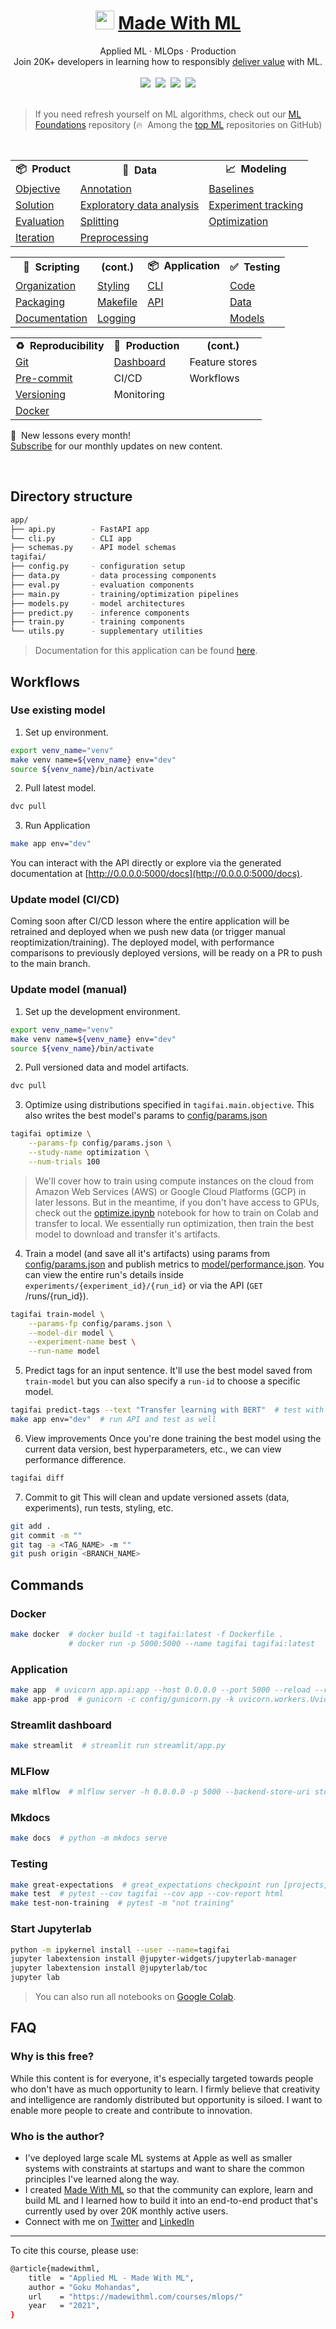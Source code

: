 <div align="center">
<h1><img width="30" src="https://madewithml.com/static/images/rounded_logo.png">&nbsp;<a href="https://madewithml.com/">Made With ML</a></h1>
Applied ML · MLOps · Production
<br>
Join 20K+ developers in learning how to responsibly <a href="https://madewithml.com/about/">deliver value</a> with ML.
</div>

<br>

<div align="center">
    <a target="_blank" href="https://newsletter.madewithml.com"><img src="https://img.shields.io/badge/Subscribe-20K-brightgreen"></a>&nbsp;
    <a target="_blank" href="https://github.com/GokuMohandas/madewithml"><img src="https://img.shields.io/github/stars/GokuMohandas/madewithml.svg?style=social&label=Star"></a>&nbsp;
    <a target="_blank" href="https://www.linkedin.com/in/goku"><img src="https://img.shields.io/badge/style--5eba00.svg?label=LinkedIn&logo=linkedin&style=social"></a>&nbsp;
    <a target="_blank" href="https://twitter.com/GokuMohandas"><img src="https://img.shields.io/twitter/follow/GokuMohandas.svg?label=Follow&style=social"></a>
</div>

<br>

> If you need refresh yourself on ML algorithms, check out our [ML Foundations](https://github.com/GokuMohandas/madewithml) repository (🔥&nbsp; Among the <a href="https://github.com/topics/deep-learning" target="_blank">top ML</a> repositories on GitHub)

<br>

<table>
    <tr>
        <td align="center"><b>📦&nbsp; Product</b></td>
        <td align="center"><b>🔢&nbsp; Data</b></td>
        <td align="center"><b>📈&nbsp; Modeling</b></td>
    </tr>
    <tr>
        <td><a href="https://madewithml.com/courses/mlops/objective/">Objective</a></td>
        <td><a href="https://madewithml.com/courses/mlops/annotation/">Annotation</a></td>
        <td><a href="https://madewithml.com/courses/mlops/baselines/">Baselines</a></td>
    </tr>
    <tr>
        <td><a href="https://madewithml.com/courses/mlops/solution/">Solution</a></td>
        <td><a href="https://madewithml.com/courses/mlops/exploratory-data-analysis/">Exploratory data analysis</a></td>
        <td><a href="https://madewithml.com/courses/mlops/experiment-tracking/">Experiment tracking</a></td>
    </tr>
    <tr>
        <td><a href="https://madewithml.com/courses/mlops/evaluation/">Evaluation</a></td>
        <td><a href="https://madewithml.com/courses/mlops/splitting/">Splitting</a></td>
        <td><a href="https://madewithml.com/courses/mlops/optimization/">Optimization</a></td>
    </tr>
    <tr>
        <td><a href="https://madewithml.com/courses/mlops/iteration/">Iteration</a></td>
        <td><a href="https://madewithml.com/courses/mlops/preprocessing/">Preprocessing</a></td>
        <td></td>
    </tr>
</table>

<table>
    <tr>
        <td align="center"><b>📝&nbsp; Scripting</b></td>
        <td align="center"><b>(cont.)</b></td>
        <td align="center"><b>📦&nbsp; Application</b></td>
        <td align="center"><b>✅&nbsp; Testing</b></td>
    </tr>
    <tr>
        <td><a href="https://madewithml.com/courses/mlops/organization/">Organization</a></td>
        <td><a href="https://madewithml.com/courses/mlops/styling/">Styling</a></td>
        <td><a href="https://madewithml.com/courses/mlops/cli/">CLI</a></td>
        <td><a href="https://madewithml.com/courses/mlops/testing/">Code</a></td>
    </tr>
    <tr>
        <td><a href="https://madewithml.com/courses/mlops/packaging/">Packaging</a></td>
        <td><a href="https://madewithml.com/courses/mlops/makefile/">Makefile</a></td>
        <td><a href="https://madewithml.com/courses/mlops/api/">API</a></td>
        <td><a href="https://madewithml.com/courses/mlops/testing/#data">Data</a></td>
    </tr>
    <tr>
        <td><a href="https://madewithml.com/courses/mlops/documentation/">Documentation</a></td>
        <td><a href="https://madewithml.com/courses/mlops/logging/">Logging</a></td>
        <td></td>
        <td><a href="https://madewithml.com/courses/mlops/testing/#models">Models</a></td>
    </tr>
</table>

<table>
    <tr>
        <td align="center"><b>♻️&nbsp; Reproducibility</b></td>
        <td align="center"><b>🚀&nbsp; Production</b></td>
        <td align="center"><b>(cont.)</b></td>
    </tr>
    <tr>
        <td><a href="https://madewithml.com/courses/mlops/git/">Git</a></td>
        <td><a href="https://madewithml.com/courses/mlops/dashboard/">Dashboard</a></td>
        <td>Feature stores</td>
    </tr>
    <tr>
        <td><a href="https://madewithml.com/courses/mlops/pre-commit/">Pre-commit</a></td>
        <td>CI/CD</td>
        <td>Workflows</td>
    </tr>
    <tr>
        <td><a href="https://madewithml.com/courses/mlops/versioning/">Versioning</a></td>
        <td>Monitoring</td>
        <td></td>
    </tr>
    <tr>
        <td><a href="https://madewithml.com/courses/mlops/docker/">Docker</a></td>
        <td></td>
        <td></td>
    </tr>
</table>

📆&nbsp; New lessons every month!<br>
<a href="https://newsletter.madewithml.com" target="_blank">Subscribe</a> for our monthly updates on new content.

<br>

## Directory structure
```bash
app/
├── api.py        - FastAPI app
└── cli.py        - CLI app
├── schemas.py    - API model schemas
tagifai/
├── config.py     - configuration setup
├── data.py       - data processing components
├── eval.py       - evaluation components
├── main.py       - training/optimization pipelines
├── models.py     - model architectures
├── predict.py    - inference components
├── train.py      - training components
└── utils.py      - supplementary utilities
```
> Documentation for this application can be found [here](https://gokumohandas.github.io/mlops/).

## Workflows

### Use existing model

1. Set up environment.
```bash
export venv_name="venv"
make venv name=${venv_name} env="dev"
source ${venv_name}/bin/activate
```

2. Pull latest model.
```bash
dvc pull
```

3. Run Application
```bash
make app env="dev"
```
You can interact with the API directly or explore via the generated documentation at [http://0.0.0.0:5000/docs](http://0.0.0.0:5000/docs).

### Update model (CI/CD)
Coming soon after CI/CD lesson where the entire application will be retrained and deployed when we push new data (or trigger manual reoptimization/training). The deployed model, with performance comparisons to previously deployed versions, will be ready on a PR to push to the main branch.

### Update model (manual)

1. Set up the development environment.
```bash
export venv_name="venv"
make venv name=${venv_name} env="dev"
source ${venv_name}/bin/activate
```

2. Pull versioned data and model artifacts.
```bash
dvc pull
```

3. Optimize using distributions specified in `tagifai.main.objective`. This also writes the best model's params to [config/params.json](https://github.com/GokuMohandas/mlops/blob/main/config/params.json)
```bash
tagifai optimize \
    --params-fp config/params.json \
    --study-name optimization \
    --num-trials 100
```
> We'll cover how to train using compute instances on the cloud from Amazon Web Services (AWS) or Google Cloud Platforms (GCP) in later lessons. But in the meantime, if you don't have access to GPUs, check out the [optimize.ipynb](https://colab.research.google.com/github/GokuMohandas/mlops/blob/main/notebooks/optimize.ipynb) notebook for how to train on Colab and transfer to local. We essentially run optimization, then train the best model to download and transfer it's artifacts.

4. Train a model (and save all it's artifacts) using params from [config/params.json](https://github.com/GokuMohandas/mlops/blob/main/config/params.json) and publish metrics to [model/performance.json](https://github.com/GokuMohandas/mlops/blob/main/model/performance.json). You can view the entire run's details inside `experiments/{experiment_id}/{run_id}` or via the API (`GET` /runs/{run_id}).
```bash
tagifai train-model \
    --params-fp config/params.json \
    --model-dir model \
    --experiment-name best \
    --run-name model
```

5. Predict tags for an input sentence. It'll use the best model saved from `train-model` but you can also specify a `run-id` to choose a specific model.
```bash
tagifai predict-tags --text "Transfer learning with BERT"  # test with CLI app
make app env="dev"  # run API and test as well
```

6. View improvements
Once you're done training the best model using the current data version, best hyperparameters, etc., we can view performance difference.
```bash
tagifai diff
```

7. Commit to git
This will clean and update versioned assets (data, experiments), run tests, styling, etc.
```bash
git add .
git commit -m ""
git tag -a <TAG_NAME> -m ""
git push origin <BRANCH_NAME>
```

## Commands

### Docker
```bash
make docker  # docker build -t tagifai:latest -f Dockerfile .
             # docker run -p 5000:5000 --name tagifai tagifai:latest
```

### Application
```bash
make app  # uvicorn app.api:app --host 0.0.0.0 --port 5000 --reload --reload-dir tagifai --reload-dir app
make app-prod  # gunicorn -c config/gunicorn.py -k uvicorn.workers.UvicornWorker app.api:app
```

### Streamlit dashboard
```bash
make streamlit  # streamlit run streamlit/app.py
```

### MLFlow
```bash
make mlflow  # mlflow server -h 0.0.0.0 -p 5000 --backend-store-uri stores/model/
```

### Mkdocs
```bash
make docs  # python -m mkdocs serve
```

### Testing
```bash
make great-expectations  # great_expectations checkpoint run [projects, tags]
make test  # pytest --cov tagifai --cov app --cov-report html
make test-non-training  # pytest -m "not training"
```

### Start Jupyterlab
```bash
python -m ipykernel install --user --name=tagifai
jupyter labextension install @jupyter-widgets/jupyterlab-manager
jupyter labextension install @jupyterlab/toc
jupyter lab
```
> You can also run all notebooks on [Google Colab](https://colab.research.google.com/github/GokuMohandas/mlops/blob/main/notebooks/tagifai.ipynb).

## FAQ

### Why is this free?
While this content is for everyone, it's especially targeted towards people who don't have as much opportunity to learn. I firmly believe that creativity and intelligence are randomly distributed but opportunity is siloed. I want to enable more people to create and contribute to innovation.

### Who is the author?
- I've deployed large scale ML systems at Apple as well as smaller systems with constraints at startups and want to share the common principles I've learned along the way.
- I created [Made With ML](https://madewithml.com/) so that the community can explore, learn and build ML and I learned how to build it into an end-to-end product that's currently used by over 20K monthly active users.
- Connect with me on <a href="https://twitter.com/GokuMohandas" target="_blank"><i class="fab fa-twitter ai-color-info mr-1"></i>Twitter</a> and <a href="https://www.linkedin.com/in/goku" target="_blank"><i class="fab fa-linkedin ai-color-primary mr-1"></i>LinkedIn</a>

<!-- Citation -->
<hr>
To cite this course, please use:

```bash
@article{madewithml,
    title  = "Applied ML - Made With ML",
    author = "Goku Mohandas",
    url    = "https://madewithml.com/courses/mlops/"
    year   = "2021",
}
```